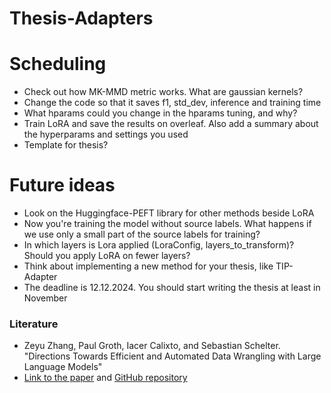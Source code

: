 # Thesis-Adapters

# Scheduling

- Check out how MK-MMD metric works. What are gaussian kernels?
- Change the code so that it saves f1, std_dev, inference and training time
- What hparams could you change in the hparams tuning, and why?
- Train LoRA and save the results on overleaf. Also add a summary about the hyperparams and settings you used 
- Template for thesis?

# Future ideas
- Look on the Huggingface-PEFT library for other methods beside LoRA
- Now you're training the model without source labels. What happens if we use only a small part of the source labels for training?
- In which layers is Lora applied (LoraConfig, layers_to_transform)? Should you apply LoRA on fewer layers?
- Think about implementing a new method for your thesis, like TIP-Adapter
- The deadline is 12.12.2024. You should start writing the thesis at least in November

### Literature
  - Zeyu Zhang, Paul Groth, Iacer Calixto, and Sebastian Schelter. "Directions Towards Efficient and Automated Data Wrangling with Large Language Models"
  - [Link to the paper](https://www.wis.ewi.tudelft.nl/assets/files/dbml2024/DBML24_paper_1.pdf) and [GitHub repository](https://github.com/Jantory/cpwrangle)

